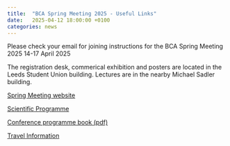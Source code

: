 ```yaml
---
title:  "BCA Spring Meeting 2025 - Useful Links"
date:   2025-04-12 18:00:00 +0100
categories: news 
---
```


Please check your email for joining instructions for the BCA Spring Meeting 2025 14-17 April 2025

The registration desk, commerical exhibition and posters are located in the Leeds Student Union building. Lectures are in the nearby Michael Sadler building.

[Spring Meeting website](https://registrations.hg3conferences.co.uk/hg3/frontend/reg/thome.csp?pageID=119990&eventID=304&CSPCHD=000001000000KuiN7FNdHGsR0dlibAQIRFOdsCLELTibPSiKuw)

[Scientific Programme](https://registrations.hg3conferences.co.uk/hg3/frontend/reg/tOtherPage.csp?pageID=122658&ef_sel_menu=2343&eventID=304)

[Conference programme book (pdf)](https://cdn.eventsforce.net/files/ef-px6ci6a56tzs/website/304/92e9849b-df4d-417e-9099-64a775af3414/bca_2025.pdf)

[Travel Information](https://registrations.hg3conferences.co.uk/hg3/frontend/reg/tOtherPage.csp?pageID=122664&ef_sel_menu=2346&eventID=304)
